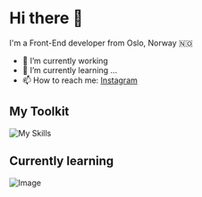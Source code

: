 # Hi there 👋

I'm a Front-End developer from Oslo, Norway :norway:	

- 🔭 I’m currently working 
- 🌱 I’m currently learning ...
- 📫 How to reach me: [Instagram](https://www.instagram.com/rrustad)


## My Toolkit

![My Skills](https://skills.thijs.gg/icons?i=html,css,js,react)

## Currently learning


![Image](https://media2.giphy.com/media/Oe4V14aLzv7JC/giphy.gif?cid=ecf05e47ti997ybq14mt0u4f6exte7qzcu01y0ytion96mex&rid=giphy.gif&ct=g)




<!--
**rebekkarustad/rebekkarustad** is a ✨ _special_ ✨ repository because its `README.md` (this file) appears on your GitHub profile.

Here are some ideas to get you started:

- 🔭 I’m currently working on ...
- 🌱 I’m currently learning ...
- 👯 I’m looking to collaborate on ...
- 🤔 I’m looking for help with ...
- 💬 Ask me about ...
- 📫 How to reach me: ...
- 😄 Pronouns: ...
- ⚡ Fun fact: ...
-->
